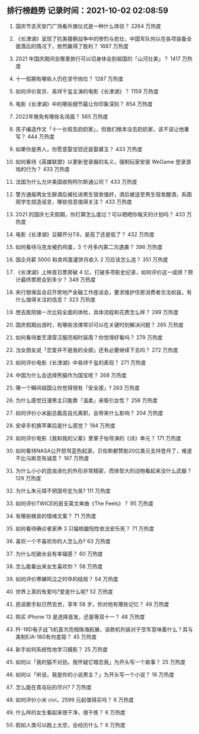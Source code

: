 
## 排行榜趋势 记录时间：2021-10-02 02:08:59
  
  1. 国庆节去天安门广场看升旗仪式是一种什么体验？ 2264 万热度
    
  2. 《长津湖》呈现了抗美援朝战争中的惨烈与悲壮，中国军队何以在各项装备全面落后的情况下，依然赢得了胜利？ 1687 万热度
    
  3. 2021 年国庆期间去哪里旅行可以切身体会到祖国的「山河壮美」？ 1417 万热度
    
  4. 十一假期有哪些人仍在坚守岗位？ 1287 万热度
    
  5. 如何评价吴京、易烊千玺主演的电影《长津湖》？ 1159 万热度
    
  6. 电影《长津湖》中的哪些细节最让你印象深刻？ 854 万热度
    
  7. 2022年推免有哪些名场面？ 565 万热度
    
  8. 孩子编造作文「十一长假去奶奶家」，但我们根本没去奶奶家，该不该让他重写？ 444 万热度
    
  9. 如果你是男人，你愿意娶宝钗还是娶黛玉？ 433 万热度
    
  10. 如何看待《英雄联盟》以更新登录器的名义，强制玩家安装 WeGame 登录游戏的行为？ 433 万热度
    
  11. 法国为什么允许美国收购阿尔斯通公司？ 433 万热度
    
  12. 警方通报两女生醉酒后被拉进男生宿舍强奸，酒后被送至男生宿舍醒酒，系围观学生捏造谣言，哪些信息值得关注？ 433 万热度
    
  13. 2021 的国庆七天假期，你打算怎么度过？可以晒晒你每天的计划吗？ 433 万热度
    
  14. 电影《长津湖》豆瓣开分7.6，是高了还是低了？ 432 万热度
    
  15. 如何看待马克龙被扔鸡蛋，3 个月多内第二次遇袭？ 396 万热度
    
  16. 国企月薪  5000 和卖鸡蛋灌饼月收入 2 万应该怎么选？ 351 万热度
    
  17. 《长津湖》上映首日票房破 4 亿，打破多项影史纪录，如何评价这一成绩？预计最终票房会到多少？ 349 万热度
    
  18. 央行银保监会召开房地产金融工作座谈会，要求维护住房消费者合法权益，有什么值得关注的信息？ 323 万热度
    
  19. 想去医院做一次比较全面的体检，具体流程和花费怎么样？ 299 万热度
    
  20. 国庆假期出游时，有哪些法律常识可以在关键时刻解决问题？ 285 万热度
    
  21. 如何看待娄艺潇穿汉服亮相时装周？你觉得好看吗？ 279 万热度
    
  22. 当女朋友说「恋爱并不是我的全部」还有必要继续下去吗？ 272 万热度
    
  23. 如何评价电影《长津湖》中易烊千玺的表现？ 271 万热度
    
  24. 中国为什么会选择熊猫作为国宝呢？ 268 万热度
    
  25. 哪一个瞬间祖国让你觉得很有「安全感」? 263 万热度
    
  26. 为什么感觉日漫男主只能靠「温柔」来吸引女性？ 258 万热度
    
  27. 如何评价小米副总裁高自光离职，会带来什么影响？ 204 万热度
    
  28. 安卓手机换苹果后是什么感觉？ 194 万热度
    
  29. 如何评价电影《我和我的父辈》里章子怡导演的《诗》单元？ 171 万热度
    
  30. 如何看待NASA公开怒骂蓝色起源，贝佐斯都赞助20亿美元支持登月了，难道不比马斯克有诚意？ 167 万热度
    
  31. 为什么小小的昆虫进化的外形非常精密，而体型大的动物看起来没什么武器？ 129 万热度
    
  32. 为什么朱元璋不把国号定为吴? 111 万热度
    
  33. 如何评价TWICE的首支英文单曲《The Feels》？ 95 万热度
    
  34. 有哪些微丧的情绪文案？ 71 万热度
    
  35. 如何看待确诊者家养 3 只猫核酸阳性依法安乐死？ 71 万热度
    
  36. 喜欢一个不喜欢你的人怎么办? 63 万热度
    
  37. 为什么吃碳水会有幸福感？ 60 万热度
    
  38. 怎么能看出来女生喜欢你？ 58 万热度
    
  39. 如何评价寒蝉鸣泣之时卒的结局？ 54 万热度
    
  40. 世界上真的有爱吗?爱是什么呢? 52 万热度
    
  41. 民谣歌手赵已然去世，享年 58 岁，你对他有哪些记忆？ 49 万热度
    
  42. 购买 iPhone 13 是选择首发，还是等双十一？ 48 万热度
    
  43. 歼-16D电子战飞机首次亮相珠海航展，该款机列装对于空军意味着什么？其与美制E/A-18G有何差距？ 45 万热度
    
  44. 新手如何系统性地学习摄影？ 25 万热度
    
  45. 如何以「我的猫不对劲，我怀疑它暗恋我」为开头写一个故事？ 25 万热度
    
  46. 如何以「听说，我是你的小说男主？」为开头写一个小说？ 16 万热度
    
  47. 怎么能在青岛玩的尽兴? 7 万热度
    
  48. 如何评价小米 civi，2599 元起值得买吗？ 6 万热度
    
  49. 什么样的女生看起来很干净，很干练？ 6 万热度
    
  50. 假如人类可以跑上太空，会经历什么？ 6 万热度
    